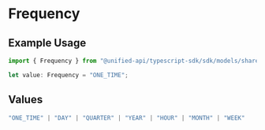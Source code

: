 # Frequency

## Example Usage

```typescript
import { Frequency } from "@unified-api/typescript-sdk/sdk/models/shared";

let value: Frequency = "ONE_TIME";
```

## Values

```typescript
"ONE_TIME" | "DAY" | "QUARTER" | "YEAR" | "HOUR" | "MONTH" | "WEEK"
```